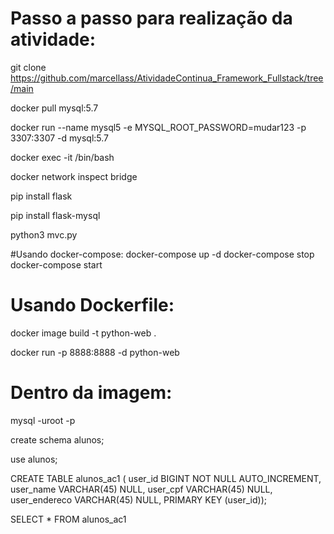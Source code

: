 # Passo a passo para realização da atividade:

git clone https://github.com/marcellass/AtividadeContinua_Framework_Fullstack/tree/main

docker pull mysql:5.7

docker run --name mysql5 -e MYSQL_ROOT_PASSWORD=mudar123 -p 3307:3307 -d mysql:5.7

docker exec -it <ip do container> /bin/bash

docker network inspect bridge

pip install flask

pip install flask-mysql

python3 mvc.py

#Usando docker-compose:
docker-compose up -d
docker-compose stop
docker-compose start 
  
# Usando Dockerfile:
  docker image build -t python-web .
  
  
  docker run -p 8888:8888 -d python-web
  
  
# Dentro da imagem:
 
mysql -uroot -p

create schema alunos;

use alunos;

CREATE TABLE alunos_ac1 ( user_id BIGINT NOT NULL AUTO_INCREMENT, user_name VARCHAR(45) NULL, user_cpf VARCHAR(45) NULL, user_endereco VARCHAR(45) NULL, PRIMARY KEY (user_id));

SELECT * FROM alunos_ac1

  
  

